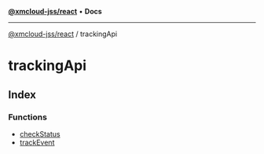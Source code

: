 [**@xmcloud-jss/react**](../../README.md) • **Docs**

***

[@xmcloud-jss/react](../../README.md) / trackingApi

# trackingApi

## Index

### Functions

- [checkStatus](functions/checkStatus.md)
- [trackEvent](functions/trackEvent.md)
